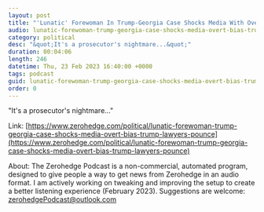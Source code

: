 ```yaml
---
layout: post
title: "'Lunatic' Forewoman In Trump-Georgia Case Shocks Media With Overt Bias, Trump Lawyers Pounce"
audio: lunatic-forewoman-trump-georgia-case-shocks-media-overt-bias-trump-lawyers-pounce-0
category: political
desc: "&quot;It's a prosecutor's nightmare...&quot;"
duration: 00:04:06
length: 246
datetime: Thu, 23 Feb 2023 16:40:00 +0000
tags: podcast
guid: lunatic-forewoman-trump-georgia-case-shocks-media-overt-bias-trump-lawyers-pounce-0
order: 0
---
```

&quot;It's a prosecutor's nightmare...&quot;

Link: [https://www.zerohedge.com/political/lunatic-forewoman-trump-georgia-case-shocks-media-overt-bias-trump-lawyers-pounce](https://www.zerohedge.com/political/lunatic-forewoman-trump-georgia-case-shocks-media-overt-bias-trump-lawyers-pounce)

About: The Zerohedge Podcast is a non-commercial, automated program, designed to give people a way to get news from Zerohedge in an audio format.  I am actively working on tweaking and improving the setup to create a better listening experience (February 2023).  Suggestions are welcome: [zerohedgePodcast@outlook.com](mailto:zerohedgePodcast@outlook.com)
